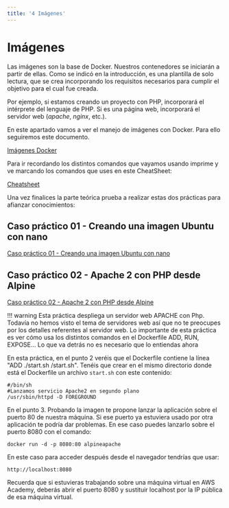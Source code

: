 ```yaml
---
title: '4 Imágenes'
---
```


# Imágenes

Las imágenes son la base de Docker. Nuestros contenedores se iniciarán a partir de ellas. Como se indicó en la introducción, es una plantilla de solo lectura, que se crea incorporando los requisitos necesarios para cumplir el objetivo para el cual fue creada.

Por ejemplo, si estamos creando un proyecto con PHP, incorporará el intérprete del lenguaje de PHP. Si es una página web, incorporará el servidor web (_apache_, _nginx_, etc.).

En este apartado vamos a ver el manejo de imágenes con Docker. Para ello seguiremos este documento.

[Imágenes Docker](Ud7_img/Docker04_1GestionImagenesDocker.pdf)

Para ir recordando los distintos comandos que vayamos usando imprime y ve marcando los comandos que uses en este CheatSheet:

[Cheatsheet](Ud7_img/Docker04_2CheatSheetUD04.pdf)

Una vez finalices la parte teórica prueba a realizar estas dos prácticas para afianzar conocimientos:

## Caso práctico 01 - Creando una imagen Ubuntu con nano

[Caso práctico 01 - Creando una imagen Ubuntu con nano](Ud7_img/Docker04_3CasoPractico01.pdf)

## Caso práctico 02 - Apache 2 con PHP desde Alpine

[Caso práctico 02 - Apache 2 con PHP desde Alpine](Ud7_img/Docker04_5CasoPractico03.pdf)

!!! warning
    Esta práctica despliega un servidor web APACHE con Php. Todavía no hemos visto el tema de servidores web así que no te preocupes por los detalles referentes al servidor web. Lo importante de esta práctica es ver cómo usa los distintos comandos en el Dockerfile ADD, RUN, EXPOSE... Lo que va detrás no es necesario que lo entiendas ahora
 

En esta práctica, en el punto 2 veréis que el Dockerfile contiene la línea "ADD ./start.sh /start.sh". Tenéis que crear en el mismo directorio donde está el Dockerfile un archivo `start.sh` con este contenido:

    #/bin/sh
    #Lanzamos servicio Apache2 en segundo plano
    /usr/sbin/httpd -D FOREGROUND


En el punto 3. Probando la imagen te propone lanzar la aplicación sobre el puerto 80 de nuestra máquina. Si ese puerto ya estuviera usado por otra aplicación te podría dar problemas. En ese caso puedes lanzarlo sobre el puerto 8080 con el comando:

    docker run -d -p 8080:80 alpineapache

En este caso para acceder después desde el navegador tendrías que usar:

    http://localhost:8080

Recuerda que si estuvieras trabajando sobre una máquina virtual en AWS Academy, deberás abrir el puerto 8080 y sustituir localhost por la IP pública de esa máquina virtual.